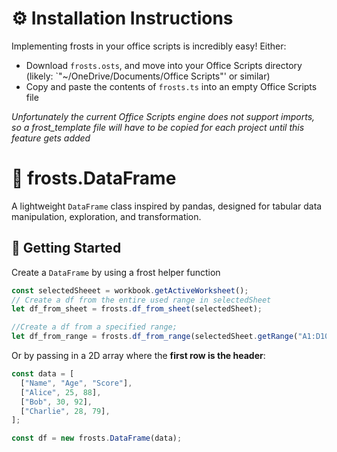 # ⚙️ Installation Instructions
Implementing frosts in your office scripts is incredibly easy! Either:
- Download `frosts.osts`, and move into your Office Scripts directory (likely: `"~/OneDrive/Documents/Office Scripts"' or similar)
- Copy and paste the contents of `frosts.ts` into an empty Office Scripts file

*Unfortunately the current Office Scripts engine does not support imports, so a frost_template file will have to be copied for each project until this feature gets added*
# 🧮 frosts.DataFrame

A lightweight `DataFrame` class inspired by pandas, designed for tabular data manipulation, exploration, and transformation.

## 🚀 Getting Started

Create a `DataFrame` by using a frost helper function
```ts
const selectedSheeet = workbook.getActiveWorksheet();
// Create a df from the entire used range in selectedSheet
let df_from_sheet = frosts.df_from_sheet(selectedSheet);

//Create a df from a specified range;
let df_from_range = frosts.df_from_range(selectedSheet.getRange("A1:D100"));
```

Or by passing in a 2D array where the **first row is the header**:

```ts
const data = [
  ["Name", "Age", "Score"],
  ["Alice", 25, 88],
  ["Bob", 30, 92],
  ["Charlie", 28, 79],
];

const df = new frosts.DataFrame(data);
```